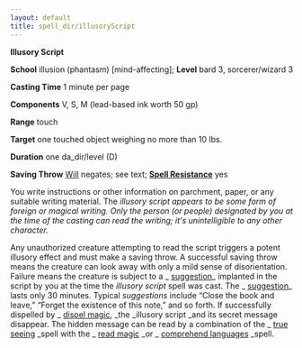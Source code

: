 ```yaml
---
layout: default
title: spell_dir/illusoryScript
---
```

 **Illusory Script**

**School** illusion (phantasm) [mind-affecting]; **Level** bard 3, sorcerer/wizard 3

**Casting Time** 1 minute per page

**Components** V, S, M (lead-based ink worth 50 gp)

**Range** touch

**Target** one touched object weighing no more than 10 lbs.

**Duration** one da_dir/level (D)

**Saving Throw** [Will](../combat#_will) negates; see text; **[Spell Resistance](../glossary#_spell-resistance)** yes

You write instructions or other information on parchment, paper, or any suitable writing material. The _illusory script _appears to be some form of foreign or magical writing. Only the person (or people) designated by you at the time of the casting can read the writing; it's unintelligible to any other character_._

Any unauthorized creature attempting to read the script triggers a potent illusory effect and must make a saving throw. A successful saving throw means the creature can look away with only a mild sense of disorientation. Failure means the creature is subject to a _ [suggestion](suggestion#_suggestion)_ implanted in the script by you at the time the _illusory script_ spell was cast. The _ [suggestion](suggestion#_suggestion)_ lasts only 30 minutes. Typical _suggestions_ include “Close the book and leave,” “Forget the existence of this note,” and so forth. If successfully dispelled by _ [dispel magic](dispelMagic#_dispel-magic), _the _illusory script _and its secret message disappear. The hidden message can be read by a combination of the _ [true seeing](trueSeeing#_true-seeing) _spell with the _ [read magic](readMagic#_read-magic) _or _ [comprehend languages](comprehendLanguages#_comprehend-languages) _spell.

